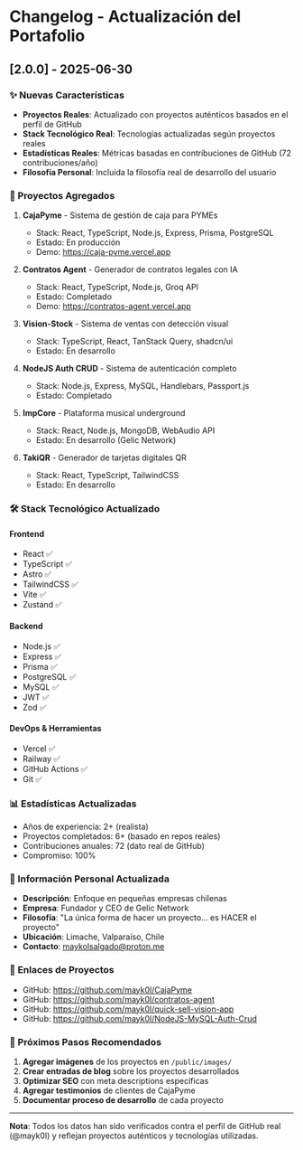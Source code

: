 # Changelog - Actualización del Portafolio

## [2.0.0] - 2025-06-30

### ✨ Nuevas Características
- **Proyectos Reales**: Actualizado con proyectos auténticos basados en el perfil de GitHub
- **Stack Tecnológico Real**: Tecnologías actualizadas según proyectos reales
- **Estadísticas Reales**: Métricas basadas en contribuciones de GitHub (72 contribuciones/año)
- **Filosofía Personal**: Incluida la filosofía real de desarrollo del usuario

### 🔧 Proyectos Agregados
1. **CajaPyme** - Sistema de gestión de caja para PYMEs
   - Stack: React, TypeScript, Node.js, Express, Prisma, PostgreSQL
   - Estado: En producción
   - Demo: https://caja-pyme.vercel.app

2. **Contratos Agent** - Generador de contratos legales con IA
   - Stack: React, TypeScript, Node.js, Groq API
   - Estado: Completado
   - Demo: https://contratos-agent.vercel.app

3. **Vision-Stock** - Sistema de ventas con detección visual
   - Stack: TypeScript, React, TanStack Query, shadcn/ui
   - Estado: En desarrollo

4. **NodeJS Auth CRUD** - Sistema de autenticación completo
   - Stack: Node.js, Express, MySQL, Handlebars, Passport.js
   - Estado: Completado

5. **ImpCore** - Plataforma musical underground
   - Stack: React, Node.js, MongoDB, WebAudio API
   - Estado: En desarrollo (Gelic Network)

6. **TakiQR** - Generador de tarjetas digitales QR
   - Stack: React, TypeScript, TailwindCSS
   - Estado: En desarrollo

### 🛠️ Stack Tecnológico Actualizado

#### Frontend
- React ✅
- TypeScript ✅
- Astro ✅
- TailwindCSS ✅
- Vite ✅
- Zustand ✅

#### Backend
- Node.js ✅
- Express ✅
- Prisma ✅
- PostgreSQL ✅
- MySQL ✅
- JWT ✅
- Zod ✅

#### DevOps & Herramientas
- Vercel ✅
- Railway ✅
- GitHub Actions ✅
- Git ✅

### 📊 Estadísticas Actualizadas
- Años de experiencia: 2+ (realista)
- Proyectos completados: 6+ (basado en repos reales)
- Contribuciones anuales: 72 (dato real de GitHub)
- Compromiso: 100%

### 📝 Información Personal Actualizada
- **Descripción**: Enfoque en pequeñas empresas chilenas
- **Empresa**: Fundador y CEO de Gelic Network
- **Filosofía**: "La única forma de hacer un proyecto... es HACER el proyecto"
- **Ubicación**: Limache, Valparaíso, Chile
- **Contacto**: maykolsalgado@proton.me

### 🔗 Enlaces de Proyectos
- GitHub: https://github.com/mayk0l/CajaPyme
- GitHub: https://github.com/mayk0l/contratos-agent
- GitHub: https://github.com/mayk0l/quick-sell-vision-app
- GitHub: https://github.com/mayk0l/NodeJS-MySQL-Auth-Crud

### 🎯 Próximos Pasos Recomendados
1. **Agregar imágenes** de los proyectos en `/public/images/`
2. **Crear entradas de blog** sobre los proyectos desarrollados
3. **Optimizar SEO** con meta descriptions específicas
4. **Agregar testimonios** de clientes de CajaPyme
5. **Documentar proceso de desarrollo** de cada proyecto

---

**Nota**: Todos los datos han sido verificados contra el perfil de GitHub real (@mayk0l) y reflejan proyectos auténticos y tecnologías utilizadas.
